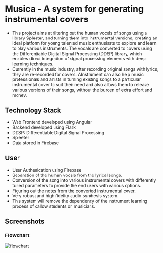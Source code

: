 # Musica - A system for generating instrumental covers

- This project aims at filtering out the human vocals of songs using a library Spleeter, and turning them into instrumental versions, creating an ideal platform for young talented music enthusiasts to explore and learn to play various instruments. The vocals are converted to covers using the Differentiable Digital Signal Processing (DDSP) library, which enables direct integration of signal processing elements with deep learning techniques.
- Currently in the music industry, after recording original songs with lyrics, they are re-recorded for covers. AInstrument can also help music professionals and artists in turning existing songs to a particular instrumental cover to suit their need and also allows them to release various versions of their songs, without the burden of extra effort and money.

## Technology Stack
- Web Frontend developed using Angular
- Backend developed using Flask
- DDSP: Differentiable Digital Signal Processing
- Spleeter
- Data stored in Firebase

## User
- User Authenication using Firebase
- Separation of the human vocals from the lyrical songs.
- Conversion of the song into various instrumental covers with differently tuned parameters to provide the end users with various options.
- Figuring out the notes from the converted instrumental cover.
- Very robust and high fidelity audio synthesis system.
- This system will remove the dependency of the instrument learning process of callow students on musicians.

## Screenshots
### Flowchart 
![flowchart]()
